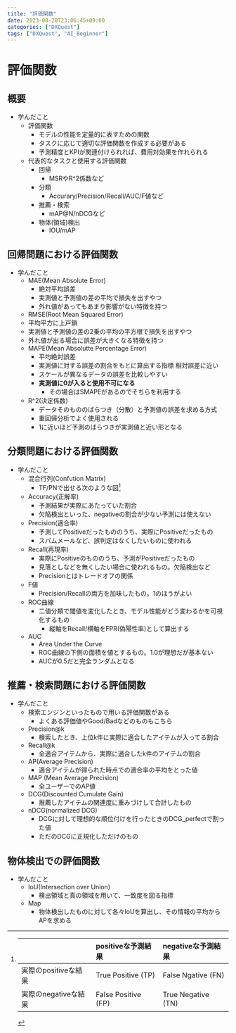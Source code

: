 ```yaml
---
title: "評価関数"
date: 2023-08-20T23:06:45+09:00
categories: ["DXQuest"]
tags: ["DXQuest", "AI_Beginner"]
---
```

# 評価関数

## 概要

- 学んだこと
  - 評価関数
    - モデルの性能を定量的に表すための関数
    - タスクに応じて適切な評価関数を作成する必要がある
    - 予測精度とKPIが関連付けられれば、費用対効果を作れられる
  - 代表的なタスクと使用する評価関数
    - 回帰
      - MSRやR^2係数など
    - 分類
      - Accurary/Precision/Recall/AUC/F値など
    - 推薦・検索
      - mAP@N/nDCGなど
    - 物体(領域)検出
      - IOU/mAP

## 回帰問題における評価関数
  
- 学んだこと
  - MAE(Mean Absolute Error)
    - 絶対平均誤差
    - 実測値と予測値の差の平均で損失を出すやつ
    - 外れ値があってもあまり影響がない特徴を持つ
  - RMSE(Root Mean Squared Error)
   - 平均平方に上戸鎖
   - 実測値と予測値の差の2乗の平均の平方根で損失を出すやつ
   - 外れ値が出る場合に誤差が大きくなる特徴を持つ
  - MAPE(Mean Absolutte Percentage Error)
    - 平均絶対誤差
    - 実測値に対する誤差の割合をもとに算出する指標 相対誤差に近い
    - スケールが異なるデータの誤差を比較しやすい
    - **実測値に0が入ると使用不可になる**
      - その場合はSMAPEがあるのでそちらを利用する
  - R^2(決定係数)
    - データそのもののばらつき（分散）と予測値の誤差を求める方式
    - 重回帰分析でよく使用される
    - 1に近いほど予測のばらつきが実測値と近い形となる
      
## 分類問題における評価関数

- 学んだこと
  - 混合行列(Confution Matrix)
    - TF/PNで出せる次のような図[^ConfutionMatrix]
  - Accuracy(正解率)
    - 予測結果が実際にあたっていた割合
    - 欠陥検出といった、negativeの割合が少ない予測には使えない
  - Precision(適合率)
    - 予測してPositiveだったもののうち、実際にPositiveだったもの
    - スパムメールなど、誤判定はなくしたいものに使われる
  - Recall(再現率)
    - 実際にPositiveのもののうち、予測がPositiveだったもの
    - 見落としなどを無くしたい場合に使われるもの。欠陥検出など
    - Precisionとはトレードオフの関係
  - F値
    - Precision/Recallの両方を加味したもの。1のほうがよい
  - ROC曲線
    - 二値分類で閾値を変化したとき、モデル性能がどう変わるかを可視化するもの
      - 縦軸をRecall/横軸をFPR(偽陽性率)として算出する
  - AUC
    - Area Under the Curve
    - ROC曲線の下側の面積を値とするもの。1.0が理想だが基本ない
    - AUCが0.5だと完全ランダムとなる
  
[^ConfutionMatrix]:
    |  |positiveな予測結果|negativeな予測結果| 
    |:----|:----|:----|
    |実際のpositiveな結果|True Positive (TP)|False Ngative (FN)|
    |実際のnegativeな結果|False Positive (FP)|True Negative (TN)|

## 推薦・検索問題における評価関数

- 学んだこと
  - 検索エンジンといったもので用いる評価関数がある
    - よくある評価値やGood/Badなどのものもこちら
  - Precision@k
    - 検索したとき、上位k件に実際に適合したアイテムが入ってる割合
  - Recall@k
    - 全適合アイテムから、実際に適合したk件のアイテムの割合
  - AP(Average Precision)
    - 適合アイテムが得られた時点での適合率の平均をとった値
  - MAP (Mean Average Precision)
    - 全ユーザーでのAP値
  - DCG(Discounted Cumulate Gain)
    - 推薦したアイテムの関連度に重みづけして合計したもの
  - nDCG(normalized DCG)
    - DCGに対して理想的な順位付けを行ったときのDCG_perfectで割った値
    - ただのDCGに正規化しただけのもの

## 物体検出での評価関数

- 学んだこと
  - IoU(Intersection over Union)
    - 検出領域と真の領域を用いて、一致度を図る指標
  - Map
    - 物体検出したものに対して各々IoUを算出し、その情報の平均からAPを求める